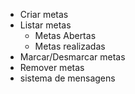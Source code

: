 - Criar metas
- Listar metas
    - Metas Abertas
    - Metas realizadas
- Marcar/Desmarcar metas
- Remover metas
- sistema de mensagens